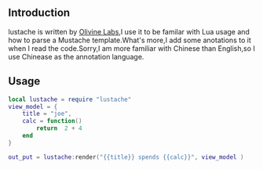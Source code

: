 ## Introduction 
lustache is written by [Olivine Labs](https://github.com/Olivine-Labs),I use it to be familar with Lua usage and how to
parse a Mustache template.What's more,I add some anotations to it when I read the code.Sorry,I am more familiar with
Chinese than English,so I use Chinease as the annotation language.

## Usage

```lua
local lustache = require "lustache"
view_model = {
	title = "joe",
	calc = function() 
		return  2 + 4
	end
}

out_put = lustache:render("{{title}} spends {{calc}}", view_model )
```